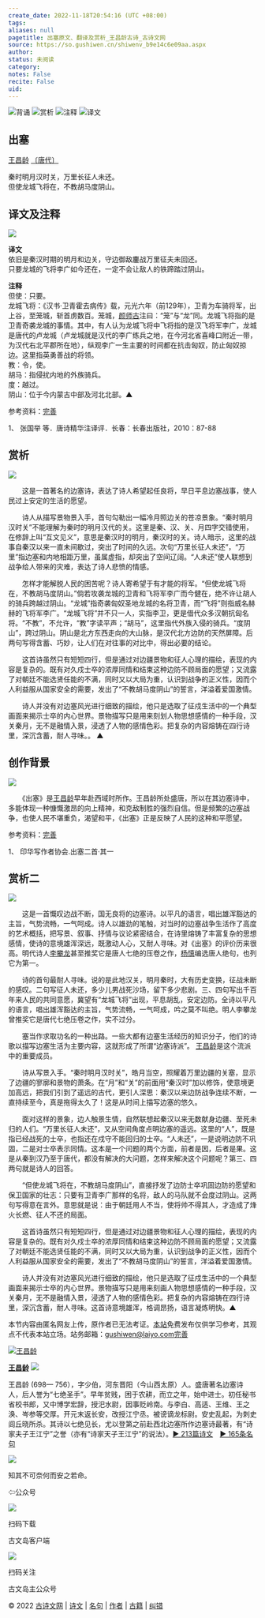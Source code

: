 ```yaml
---
create_date: 2022-11-18T20:54:16 (UTC +08:00)
tags: 
aliases: null
pagetitle: 出塞原文、翻译及赏析_王昌龄古诗_古诗文网
source: https://so.gushiwen.cn/shiwenv_b9e14c6e09aa.aspx
author: 
status: 未阅读
category: 
notes: False
recite: False
uid: 
---
```


![背诵](https://song.gushiwen.cn/siteimg/bei-pic.png) ![赏析](https://song.gushiwen.cn/siteimg/shang-pic.png) ![注释](https://song.gushiwen.cn/siteimg/zhu-pic.png) ![译文](https://song.gushiwen.cn/siteimg/yi-pic.png)

## 出塞

[王昌龄](https://so.gushiwen.cn/authorv_d9343fa5dac7.aspx) [〔唐代〕](https://so.gushiwen.cn/shiwens/default.aspx?cstr=%e5%94%90%e4%bb%a3)

秦时明月汉时关，万里长征人未还。  
但使龙城飞将在，不教胡马度阴山。

## 译文及注释

![](https://song.gushiwen.cn/siteimg/speak-er.png)

**译文**  
依旧是秦汉时期的明月和边关，守边御敌鏖战万里征夫未回还。  
只要龙城的飞将李广如今还在，一定不会让敌人的铁蹄踏过阴山。

**注释**  
但使：只要。  
龙城飞将：《汉书·卫青霍去病传》载，元光六年（前129年），卫青为车骑将军，出上谷，至笼城，斩首虏数百。笼城，[颜师古](https://so.gushiwen.cn/authorv_a2046ee41bd5.aspx)注曰：“笼”与“龙”同。龙城飞将指的是卫青奇袭龙城的事情。其中，有人认为龙城飞将中飞将指的是汉飞将军李广，龙城是唐代的卢龙城（卢龙城就是汉代的李广练兵之地，在今河北省喜峰口附近一带，为汉代右北平郡所在地），纵观李广一生主要的时间都在抗击匈奴，防止匈奴掠边。这里指英勇善战的将领。  
教：令，使。  
胡马：指侵扰内地的外族骑兵。  
度：越过。  
阴山：位于今内蒙古中部及河北北部。▲

参考资料：[完善](https://so.gushiwen.cn/jiucuo.aspx?u=%e7%bf%bb%e8%af%91951%e3%80%8a%e8%af%91%e6%96%87%e5%8f%8a%e6%b3%a8%e9%87%8a%e3%80%8b)

1、 张国举 等．唐诗精华注译评．长春：长春出版社，2010：87-88

## 赏析

![](https://song.gushiwen.cn/siteimg/speak-er.png)

　　这是一首著名的边塞诗，表达了诗人希望起任良将，早日平息边塞战事，使人民过上安定的生活的愿望。

　　诗人从描写景物景入手，首句勾勒出一幅冷月照边关的苍凉景象。“秦时明月汉时关”不能理解为秦时的明月汉代的关。这里是秦、汉、关、月四字交错使用，在修辞上叫“互文见义”，意思是秦汉时的明月，秦汉时的关。诗人暗示，这里的战事自秦汉以来一直未间歇过，突出了时间的久远。次句“万里长征人未还”，“万里”指边塞和内地相距万里，虽属虚指，却突出了空间辽阔。“人未还”使人联想到战争给人带来的灾难，表达了诗人悲愤的情感。

　　怎样才能解脱人民的困苦呢？诗人寄希望于有才能的将军。“但使龙城飞将在，不教胡马度阴山。”倘若攻袭龙城的卫青和飞将军李广而今健在，绝不许让胡人的骑兵跨越过阴山。“龙城”指奇袭匈奴圣地龙城的名将卫青，而“飞将”则指威名赫赫的飞将军李广。“龙城飞将”并不只一人，实指李卫，更是借代众多汉朝抗匈名将。“不教”，不允许，“教”字读平声；“胡马”，这里指代外族入侵的骑兵。“度阴山”，跨过阴山。阴山是北方东西走向的大山脉，是汉代北方边防的天然屏障。后两句写得含蓄、巧妙，让人们在对往事的对比中，得出必要的结论。

　　这首诗虽然只有短短四行，但是通过对边疆景物和征人心理的描绘，表现的内容是复杂的。既有对久戍士卒的浓厚同情和结束这种边防不顾局面的愿望；又流露了对朝廷不能选贤任能的不满，同时又以大局为重，认识到战争的正义性，因而个人利益服从国家安全的需要，发出了“不教胡马度阴山”的誓言，洋溢着爱国激情。

　　诗人并没有对边塞风光进行细致的描绘，他只是选取了征戍生活中的一个典型画面来揭示士卒的内心世界。景物描写只是用来刻划人物思想感情的一种手段，汉关秦月，无不是融情入景，浸透了人物的感情色彩。把复杂的内容熔铸在四行诗里，深沉含蓄，耐人寻味。。 ▲

## 创作背景

![](https://song.gushiwen.cn/siteimg/speak-er.png)

　　《出塞》是[王昌龄](https://so.gushiwen.cn/authorv_d9343fa5dac7.aspx)早年赴西域时所作。王昌龄所处盛唐，所以在其边塞诗中，多能体现一种慷慨激昂的向上精神，和克敌制胜的强烈自信。但是频繁的边塞战争，也使人民不堪重负，渴望和平，《出塞》正是反映了人民的这种和平愿望。

参考资料：[完善](https://so.gushiwen.cn/jiucuo.aspx?u=%e8%b5%8f%e6%9e%9021578%e3%80%8a%e5%88%9b%e4%bd%9c%e8%83%8c%e6%99%af%e3%80%8b)

1、 印华写作者协会.出塞二首·其一

## 赏析二

![](https://song.gushiwen.cn/siteimg/speak-er.png)

　　这是一首慨叹边战不断，国无良将的边塞诗。以平凡的语言，唱出雄浑豁达的主旨，气势流畅，一气呵成。诗人以雄劲的笔触，对当时的边塞战争生活作了高度的艺术概括，把写景、叙事、抒情与议论紧密结合，在诗里熔铸了丰富复杂的思想感情，使诗的意境雄浑深远，既激动人心，又耐人寻味。对《出塞》的评价历来很高。明代诗人[李攀龙](https://so.gushiwen.cn/authorv_bce58d633801.aspx)甚至推奖它是唐人七绝的压卷之作，[杨慎](https://so.gushiwen.cn/authorv_58f3c71f76d8.aspx)编选唐人绝句，也列它为第一。

　　诗的首句最耐人寻味。说的是此地汉关，明月秦时，大有历史变换，征战未断的感叹。二句写征人未还，多少儿男战死沙场，留下多少悲剧。三、四句写出千百年来人民的共同意愿，冀望有“龙城飞将”出现，平息胡乱，安定边防。全诗以平凡的语言，唱出雄浑豁达的主旨，气势流畅，一气呵成，吟之莫不叫绝。明人李攀龙曾推奖它是唐代七绝压卷之作，实不过分。

　　塞当作求取功名的一种出路。一些大都有边塞生活经历的知识分子，他们的诗歌以描写边塞生活为主要内容，这就形成了所谓“边塞诗派”。 [王昌龄](https://so.gushiwen.cn/authorv_d9343fa5dac7.aspx)是这个流派中的重要成员。

　　诗从写景入手。“秦时明月汉时关”，皓月当空，照耀着万里边疆的关塞，显示了边疆的寥廓和景物的萧条。在“月”和“关”的前面用“秦汉时”加以修饰，使意境更加高远，把我们引到了遥远的古代，更引人深思：秦汉以来边防战争连续不断，一直持续至今，真是拖得太久了！这是从时间上描写边塞的悠久。

　　面对这样的景象，边人触景生情，自然联想起秦汉以来无数献身边疆、至死未归的人们。“万里长征人未还”，又从空间角度点明边塞的遥远。这里的“人”，既是指已经战死的士卒，也指还在戍守不能回归的士卒。“人未还”，一是说明边防不巩固，二是对士卒表示同情。这本是一个问题的两个方面，前者是因，后者是果。这是从秦到汉乃至于唐代，都没有解决的大问题，怎样来解决这个问题呢？第三、四两句就是诗人的回答。

　　“但使龙城飞将在，不教胡马度阴山”，直接抒发了边防士卒巩固边防的愿望和保卫国家的壮志：只要有卫青李广那样的名将，敌人的马队就不会度过阴山。这两句写得意在言外。意思就是说：由于朝廷用人不当，使将帅不得其人，才造成了烽火长燃、征人不还的局面。

　　这首诗虽然只有短短四行，但是通过对边疆景物和征人心理的描绘，表现的内容是复杂的。既有对久戍士卒的浓厚同情和结束这种边防不顾局面的愿望；又流露了对朝廷不能选贤任能的不满，同时又以大局为重，认识到战争的正义性，因而个人利益服从国家安全的需要，发出了“不教胡马度阴山”的誓言，洋溢着爱国激情。

　　诗人并没有对边塞风光进行细致的描绘，他只是选取了征戍生活中的一个典型画面来揭示士卒的内心世界。景物描写只是用来刻画人物思想感情的一种手段，汉关秦月，无不是融情入景，浸透了人物的感情色彩。把复杂的内容熔铸在四行诗里，深沉含蓄，耐人寻味。这首诗意境雄浑，格调昂扬，语言凝炼明快。▲

本节内容由匿名网友上传，原作者已无法考证。[本站](https://www.gushiwen.cn/)免费发布仅供学习参考，其观点不代表本站立场。站务邮箱：gushiwen@laiyo.com[完善](https://so.gushiwen.cn/jiucuo.aspx?u=%e8%b5%8f%e6%9e%901192%e3%80%8a%e8%b5%8f%e6%9e%90%e4%ba%8c%e3%80%8b)

[![王昌龄](https://song.gushiwen.cn/authorImg/wangchangling.jpg)](https://so.gushiwen.cn/authorv_d9343fa5dac7.aspx)

[**王昌龄**](https://so.gushiwen.cn/authorv_d9343fa5dac7.aspx) ![](https://song.gushiwen.cn/siteimg/speak-er.png)

王昌龄 (698— 756），字少伯，河东晋阳（今山西太原）人。盛唐著名边塞诗人，后人誉为“七绝圣手”。早年贫贱，困于农耕，而立之年，始中进士。初任秘书省校书郎，又中博学宏辞，授汜水尉，因事贬岭南。与李白、高适、王维、王之涣、岑参等交厚。开元末返长安，改授江宁丞。被谤谪龙标尉。安史乱起，为刺史闾丘晓所杀。其诗以七绝见长，尤以登第之前赴西北边塞所作边塞诗最著，有“诗家夫子王江宁”之誉（亦有“诗家天子王江宁”的说法）。[► 213篇诗文](https://so.gushiwen.cn/shiwens/default.aspx?astr=%e7%8e%8b%e6%98%8c%e9%be%84)　[► 165条名句](https://so.gushiwen.cn/mingjus/default.aspx?astr=%e7%8e%8b%e6%98%8c%e9%be%84)

![](https://song.gushiwen.cn/siteimg/app/erma_guwendao.png)

知其不可奈何而安之若命。

⇦公众号

![](https://song.gushiwen.cn/siteimg/app/appdownGwd2021.png)

扫码下载

古文岛客户端

![](https://song.gushiwen.cn/siteimg/app/erma_guwendao.png)

扫码关注

古文岛主公众号

© 2022 [古诗文网](https://www.gushiwen.cn/) | [诗文](https://so.gushiwen.cn/shiwens/) | [名句](https://so.gushiwen.cn/mingjus/) | [作者](https://so.gushiwen.cn/authors/) | [古籍](https://so.gushiwen.cn/guwen/) | [纠错](https://so.gushiwen.cn/jiucuo.aspx?u=)

